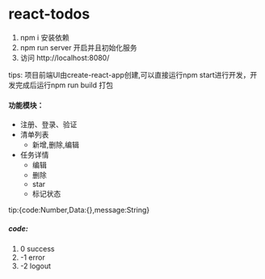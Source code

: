 # react-todos
1. npm i 安装依赖
2. npm run server 开启并且初始化服务
3. 访问 http://localhost:8080/

tips: 项目前端UI由create-react-app创建,可以直接运行npm start进行开发，开发完成后运行npm run build 打包

#### 功能模块：
- 注册、登录、验证
- 清单列表
  - 新增,删除,编辑
- 任务详情
  - 编辑
  - 删除
  - star
  - 标记状态

tip:{code:Number,Data:{},message:String}
##### code:
1. 0 success
2. -1 error
3. -2 logout
